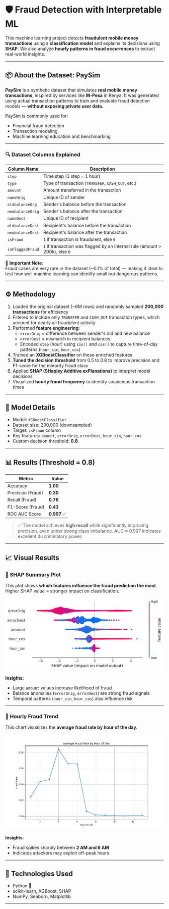 # 🛡️ Fraud Detection with Interpretable ML

This machine learning project detects **fraudulent mobile money transactions** using a **classification model** and explains its decisions using **SHAP**. We also analyze **hourly patterns in fraud occurrences** to extract real-world insights.

---

## 📦 About the Dataset: PaySim

**PaySim** is a synthetic dataset that simulates **real mobile money transactions**, inspired by services like **M-Pesa** in Kenya. It was generated using actual transaction patterns to train and evaluate fraud detection models — **without exposing private user data**.

PaySim is commonly used for:
- Financial fraud detection
- Transaction modeling
- Machine learning education and benchmarking

---

### 🔍 Dataset Columns Explained

| Column Name       | Description |
|-------------------|-------------|
| `step`            | Time step (1 step = 1 hour) |
| `type`            | Type of transaction (`TRANSFER`, `CASH_OUT`, etc.) |
| `amount`          | Amount transferred in the transaction |
| `nameOrig`        | Unique ID of sender |
| `oldbalanceOrg`   | Sender's balance before the transaction |
| `newbalanceOrig`  | Sender's balance after the transaction |
| `nameDest`        | Unique ID of recipient |
| `oldbalanceDest`  | Recipient's balance before the transaction |
| `newbalanceDest`  | Recipient's balance after the transaction |
| `isFraud`         | `1` if transaction is fraudulent, else `0` |
| `isFlaggedFraud`  | `1` if transaction was flagged by an internal rule (amount > 200k), else `0` |

🧠 **Important Note**:  
Fraud cases are very rare in the dataset (~0.1% of total) — making it ideal to test how well machine learning can identify small but dangerous patterns.

---

## ⚙️ Methodology

1. Loaded the original dataset (~6M rows) and randomly sampled **200,000 transactions** for efficiency  
2. Filtered to include only `TRANSFER` and `CASH_OUT` transaction types, which account for nearly all fraudulent activity  
3. Performed **feature engineering**:
   - `errorOrig` = difference between sender's old and new balance  
   - `errorDest` = mismatch in recipient balances  
   - Encoded `step` (hour) using `sin()` and `cos()` to capture time-of-day patterns (`hour_sin`, `hour_cos`)  
4. Trained an **XGBoostClassifier** on these enriched features  
5. **Tuned the decision threshold** from 0.5 to 0.8 to improve precision and F1-score for the minority fraud class  
6. Applied **SHAP (SHapley Additive exPlanations)** to interpret model decisions  
7. Visualized **hourly fraud frequency** to identify suspicious transaction times  

---

## 🧠 Model Details

- Model: `XGBoostClassifier`
- Dataset size: 200,000 (downsampled)
- Target: `isFraud` column
- Key features: `amount`, `errorOrig`, `errorDest`, `hour_sin`, `hour_cos`
- Custom decision threshold: **0.8**

---

## 📊 Results (Threshold = 0.8)

| Metric               | Value      |
|----------------------|------------|
| Accuracy             | **1.00**   |
| Precision (Fraud)    | **0.30**   |
| Recall (Fraud)       | **0.76**   |
| F1-Score (Fraud)     | **0.43**   |
| ROC AUC Score        | **0.997** ✅ |

> ✅ The model achieves **high recall** while significantly improving precision, even under strong class imbalance. AUC ≈ 0.997 indicates excellent discriminatory power.

---

## 📈 Visual Results

### 🔹 SHAP Summary Plot

This plot shows **which features influence the fraud prediction the most**.  
Higher SHAP value = stronger impact on classification.

![SHAP Summary](shap_summary.png)

**Insights**:
- Large `amount` values increase likelihood of fraud
- Balance anomalies (`errorOrig`, `errorDest`) are strong fraud signals
- Temporal patterns (`hour_sin`, `hour_cos`) also influence risk

---

### 🔹 Hourly Fraud Trend

This chart visualizes the **average fraud rate by hour of the day**.

![Fraud Hourly Trend](hourly_fraud_trend.png)

**Insights**:
- Fraud spikes sharply between **2 AM and 6 AM**
- Indicates attackers may exploit off-peak hours

---

## 🧪 Technologies Used

- Python 🐍  
- scikit-learn, XGBoost, SHAP  
- NumPy, Seaborn, Matplotlib  

---
